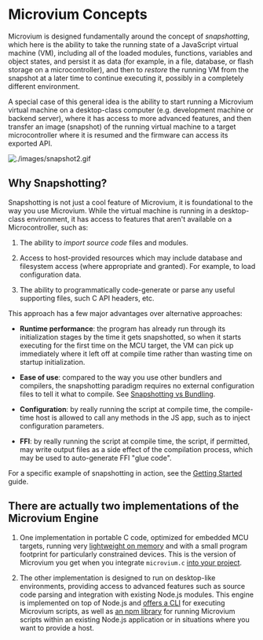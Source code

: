# Microvium Concepts

Microvium is designed fundamentally around the concept of _snapshotting_, which here is the ability to take the running state of a JavaScript virtual machine (VM), including all of the loaded modules, functions, variables and object states, and persist it as data (for example, in a file, database, or flash storage on a microcontroller), and then to _restore_ the running VM from the snapshot at a later time to continue executing it, possibly in a completely different environment.

A special case of this general idea is the ability to start running a Microvium virtual machine on a desktop-class computer (e.g. development machine or backend server), where it has access to more advanced features, and then transfer an image (snapshot) of the running virtual machine to a target microcontroller where it is resumed and the firmware can access its exported API.

![./images/snapshot2.gif](./images/snapshot2.gif)

## Why Snapshotting?

Snapshotting is not just a cool feature of Microvium, it is foundational to the way you use Microvium. While the virtual machine is running in a desktop-class environment, it has access to features that aren't available on a Microcontroller, such as:

  1. The ability to _import source code_ files and modules.

  2. Access to host-provided resources which may include database and filesystem access (where appropriate and granted). For example, to load configuration data.

  3. The ability to programmatically code-generate or parse any useful supporting files, such C API headers, etc.

This approach has a few major advantages over alternative approaches:

  - **Runtime performance**: the program has already run through its initialization stages by the time it gets snapshotted, so when it starts executing for the first time on the MCU target, the VM can pick up immediately where it left off at compile time rather than wasting time on startup initialization.

  - **Ease of use**: compared to the way you use other bundlers and compilers, the snapshotting paradigm requires no external configuration files to tell it what to compile. See [Snapshotting vs Bundling](https://coder-mike.com/2020/05/snapshotting-vs-bundling/).

  - **Configuration**: by really running the script at compile time, the compile-time host is allowed to call any methods in the JS app, such as to inject configuration parameters.

  - **FFI**: by really running the script at compile time, the script, if permitted, may write output files as a side effect of the compilation process, which may be used to auto-generate FFI "glue code".

For a specific example of snapshotting in action, see the [Getting Started](./getting-started.md) guide.

## There are actually two implementations of the Microvium Engine

  1. One implementation in portable C code, optimized for embedded MCU targets, running very [lightweight on memory](./native-host/memory-usage.md) and with a small program footprint for particularly constrained devices. This is the version of Microvium you get when you integrate `microvium.c` [into your project](./getting-started.md#restoring-a-snapshot-in-c).

  2. The other implementation is designed to run on desktop-like environments, providing access to advanced features such as source code parsing and integration with existing Node.js modules. This engine is implemented on top of Node.js and [offers a CLI](./getting-started.md#install-the-microvium-cli) for executing Microvium scripts, as well as [an npm library](./getting-started.md#hello-world-with-a-custom-nodejs-host) for running Microvium scripts within an existing Node.js application or in situations where you want to provide a host.
